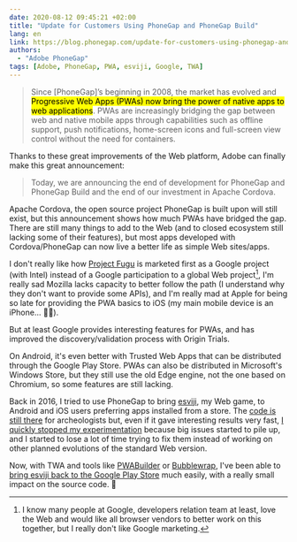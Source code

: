 ```yaml
---
date: 2020-08-12 09:45:21 +02:00
title: "Update for Customers Using PhoneGap and PhoneGap Build"
lang: en
link: https://blog.phonegap.com/update-for-customers-using-phonegap-and-phonegap-build-cc701c77502c
authors:
  - "Adobe PhoneGap"
tags: [Adobe, PhoneGap, PWA, esviji, Google, TWA]
---
```


> Since [PhoneGap]’s beginning in 2008, the market has evolved and <mark>Progressive Web Apps (PWAs) now bring the power of native apps to web applications</mark>. PWAs are increasingly bridging the gap between web and native mobile apps through capabilities such as offline support, push notifications, home-screen icons and full-screen view control without the need for containers.

Thanks to these great improvements of the Web platform, Adobe can finally make this great announcement:

> Today, we are announcing the end of development for PhoneGap and PhoneGap Build and the end of our investment in Apache Cordova.

Apache Cordova, the open source project PhoneGap is built upon will still exist, but this announcement shows how much PWAs have bridged the gap. There are still many things to add to the Web (and to closed ecosystem still lacking some of their features), but most apps developed with Cordova/PhoneGap can now live a better life as simple Web sites/apps.

I don't really like how [Project Fugu](https://web.dev/fugu-status/) is marketed first as a Google project (with Intel) instead of a Google participation to a global Web project[^google-devrel], I'm really sad Mozilla lacks capacity to better follow the path (I understand why they don't want to provide some APIs), and I'm really mad at Apple for being so late for providing the PWA basics to iOS (my main mobile device is an iPhone… 🤷‍♂️).

[^google-devrel]: I know many people at Google, developers relation team at least, love the Web and would like all browser vendors to better work on this together, but I really don't like Google marketing.

But at least Google provides interesting features for PWAs, and has improved the discovery/validation process with Origin Trials.

On Android, it's even better with Trusted Web Apps that can be distributed through the Google Play Store. PWAs can also be distributed in Microsoft's Windows Store, but they still use the old Edge engine, not the one based on Chromium, so some features are still lacking.

Back in 2016, I tried to use PhoneGap to bring [esviji](https://play.esviji.com/), my Web game, to Android and iOS users preferring apps installed from a store. The [code is still there](https://github.com/esviji/esviji-phonegap) for archeologists but, even if it gave interesting results very fast, [I quickly stopped my experimentation](https://esviji.com/2016/02/android-and-ios-apps-development-stopped.html) because big issues started to pile up, and I started to lose a lot of time trying to fix them instead of working on other planned evolutions of the standard Web version.

Now, with TWA and tools like [PWABuilder](https://www.pwabuilder.com/) or [Bubblewrap](https://github.com/GoogleChromeLabs/bubblewrap), I've been able to [bring esviji back to the Google Play Store](https://play.google.com/store/apps/details?id=com.esviji.twa) much easily, with a really small impact on the source code. 🎉
